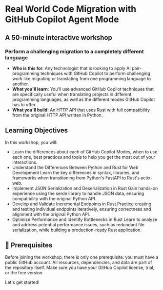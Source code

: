 # Real World Code Migration with GitHub Copilot Agent Mode

## A 50-minute interactive workshop

### Perform a challenging migration to a completely different language

- **Who is this for**: Any technologist that is looking to apply AI pair-programming techniques with GitHub Copilot to perform challenging work like migrating or translating from one programming language to another.
- **What you'll learn**: You'll use advanced GitHub Copilot techniques that are specifically useful when translating projects in different programming languages, as well as the different modes GitHub Copilot has to offer.
- **What you'll build**: An HTTP API that uses Rust with full compatibility from the original HTTP API written in Python.

## Learning Objectives 

In this workshop, you will:

  - Learn the differences about each of GitHub Copilot Modes, when to use each one, best practices and tools to help you get the most out of your interactions.
  - Understand the Differences Between Python and Rust for Web Development
  Learn the key differences in syntax, libraries, and frameworks when transitioning from Python's FastAPI to Rust's actix-web.
  - Implement JSON Serialization and Deserialization in Rust
  Gain hands-on experience using the serde library to handle JSON data, ensuring compatibility with the original Python API.
  - Develop and Validate Incremental Endpoints in Rust
  Practice creating and testing individual endpoints iteratively, ensuring correctness and alignment with the original Python API.
  - Optimize Performance and Identify Bottlenecks in Rust
  Learn to analyze and address potential performance issues, such as redundant file serialization, while building a production-ready Rust application.

## :mega: Prerequisites

Before joining the workshop, there is only one prerequisite: you must have a public GitHub account. All resources, dependencies, and data are part of the repository itself. Make sure you have your GitHub Copilot license, trial, or the free version.

Let's get started!

